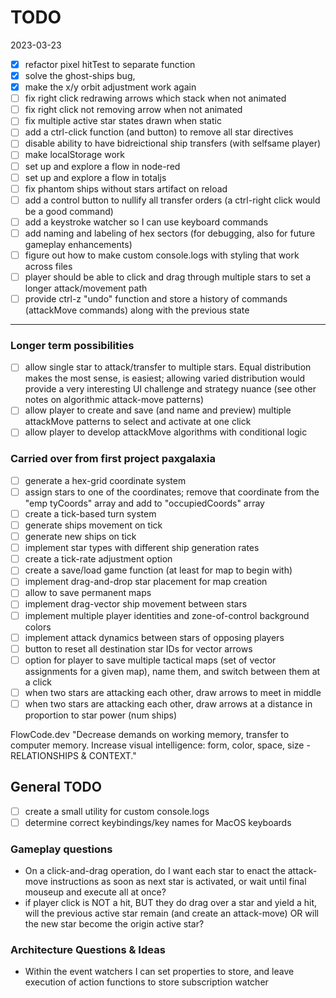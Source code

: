 # TODO

2023-03-23

- [x] refactor pixel hitTest to separate function
- [x]  solve the ghost-ships bug,
- [x]  make the x/y orbit adjustment work again
- [ ]  fix right click redrawing arrows which stack when not animated
- [ ]  fix right click not removing arrow when not animated
- [ ]  fix multiple active star states drawn when static
- [ ]  add a ctrl-click function (and button) to remove all star directives
- [ ] disable ability to have bidreictional ship transfers (with selfsame player)
- [ ]  make localStorage work
- [ ]  set up and explore a flow in node-red
- [ ]  set up and explore a flow in totaljs
- [ ] fix phantom ships without stars artifact on reload
- [ ] add a control button to nullify all transfer orders (a ctrl-right click would be a good command)
- [ ] add a keystroke watcher so  I can use keyboard commands
- [ ] add naming and labeling of hex sectors (for debugging, also for future gameplay enhancements)
- [ ] figure out how to make custom console.logs with styling that work across files
- [ ] player should be able to click and drag through multiple stars to set a longer attack/movement path
- [ ] provide ctrl-z "undo" function and store a history of commands (attackMove commands) along with the previous state

--- 
### Longer term possibilities

- [ ] allow single star to attack/transfer to multiple stars. Equal distribution makes the most sense, is easiest; allowing varied distribution would provide a very interesting UI challenge and strategy nuance (see other notes on algorithmic attack-move patterns)
- [ ] allow player to create and save (and name and preview) multiple attackMove patterns to select and activate at one click
- [ ] allow player to develop attackMove algorithms with conditional logic 

### Carried over from first project paxgalaxia

- [ ] generate a hex-grid coordinate system
- [ ] assign stars to one of the coordinates; remove that coordinate from the "emp	tyCoords" array and add to "occupiedCoords" array
- [ ] create a tick-based turn system
- [ ] generate ships movement on tick
- [ ] generate new ships on tick
- [ ] implement star types with different ship generation rates
- [ ] create a tick-rate adjustment option
- [ ] create a save/load game function (at least for map to begin with)
- [ ] implement drag-and-drop star placement for map creation
- [ ] allow to save permanent maps
- [ ] implement drag-vector ship movement between stars
- [ ] implement multiple player identities and zone-of-control background colors
- [ ] implement attack dynamics between stars of opposing players
- [ ] button to reset all destination star IDs for vector arrows
- [ ] option for player to save multiple tactical maps (set of vector assignments for a given map), name them, and switch between them at a click
- [ ] when two stars are attacking each other, draw arrows to meet in middle
- [ ] when two stars are attacking each other, draw arrows at a distance in proportion to star power (num ships)

FlowCode.dev "Decrease demands on working memory, transfer to computer memory. Increase visual intelligence: form, color, space, size - RELATIONSHIPS & CONTEXT."

## General TODO

- [ ] create a small utility for custom console.logs
- [ ] determine correct keybindings/key names for MacOS keyboards

### Gameplay questions
* On a click-and-drag operation, do I want each star to enact the attack-move instructions as soon as next star is activated, or wait until final mouseup and execute all at once?
* if player click is NOT a hit, BUT they do drag over a star and yield a hit, will the previous active star remain (and create an attack-move) OR will the new star become the origin active star?

### Architecture Questions & Ideas
* Within the event watchers I can set properties to store, and leave execution of action functions to store subscription watcher